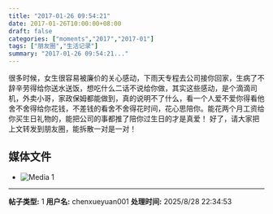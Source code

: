 ```yaml
---
title: "2017-01-26 09:54:21"
date: 2017-01-26T10:00:00+08:00
draft: false
categories: ["moments","2017","2017-01"]
tags: ["朋友圈","生活记录"]
summary: "2017-01-26 09:54:21..."
---
```


很多时候，女生很容易被廉价的关心感动，下雨天专程去公司接你回家，生病了不辞辛劳得给你送水送饭，想吃什么二话不说给你做，其实这些感动，是个滴滴司机，外卖小哥，家政保姆都能做到，真的说明不了什么，看一个人爱不爱你得看他舍不舍得给你花钱，不差钱的看舍不舍得花时间，花心思陪你。能花两个月工资给你买生日礼物的，能把公司的事都推了陪你过生日的才是真爱！ 好了，请大家把上文转发到朋友圈，能拆散一对是一对！

## 媒体文件

- ![Media 1](/Moments/photos/2017-01-26/201701260954210.jpg)

---

**帖子类型:** 1
**用户名:** chenxueyuan001
**处理时间:** 2025/8/28 22:34:53